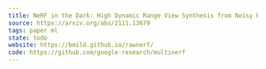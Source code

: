 ```yaml
---
title: NeRF in the Dark: High Dynamic Range View Synthesis from Noisy Raw Images
source: https://arxiv.org/abs/2111.13679
tags: paper ml
state: todo
website: https://bmild.github.io/rawnerf/
code: https://github.com/google-research/multinerf
---
```


